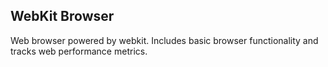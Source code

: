 ## WebKit Browser 

Web browser powered by webkit. Includes basic browser functionality and tracks web performance metrics.  
